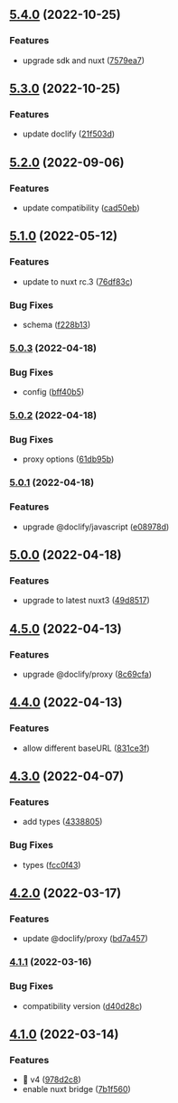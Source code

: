 ## [5.4.0](https://github.com/doclify/doclify-nuxt/compare/v5.3.0...v5.4.0) (2022-10-25)


### Features

* upgrade sdk and nuxt ([7579ea7](https://github.com/doclify/doclify-nuxt/commit/7579ea72ff02a04a0ada84a27cfa79eb7d5294d2))

## [5.3.0](https://github.com/doclify/doclify-nuxt/compare/v5.2.0...v5.3.0) (2022-10-25)


### Features

* update doclify ([21f503d](https://github.com/doclify/doclify-nuxt/commit/21f503d85adc1d32de71b60d6342029f392187f9))

## [5.2.0](https://github.com/doclify/doclify-nuxt/compare/v5.1.0...v5.2.0) (2022-09-06)


### Features

* update compatibility ([cad50eb](https://github.com/doclify/doclify-nuxt/commit/cad50ebfb1f0f056134489c6e5fb9eb64cf3c6aa))

## [5.1.0](https://github.com/doclify/doclify-nuxt/compare/v5.0.3...v5.1.0) (2022-05-12)


### Features

* update to nuxt rc.3 ([76df83c](https://github.com/doclify/doclify-nuxt/commit/76df83c36771f5ad77dc1e40f9e04c84738beb08))


### Bug Fixes

* schema ([f228b13](https://github.com/doclify/doclify-nuxt/commit/f228b13b1d42630cf0ed563455c56705f4ab1d60))

### [5.0.3](https://github.com/doclify/doclify-nuxt/compare/v5.0.2...v5.0.3) (2022-04-18)


### Bug Fixes

* config ([bff40b5](https://github.com/doclify/doclify-nuxt/commit/bff40b5eb73f06b9832d6cbc499f242553590a45))

### [5.0.2](https://github.com/doclify/doclify-nuxt/compare/v5.0.1...v5.0.2) (2022-04-18)


### Bug Fixes

* proxy options ([61db95b](https://github.com/doclify/doclify-nuxt/commit/61db95bbb24474795e77047d2195ad79b5ca1ab5))

### [5.0.1](https://github.com/doclify/doclify-nuxt/compare/v5.0.0...v5.0.1) (2022-04-18)


### Features

* upgrade @doclify/javascript ([e08978d](https://github.com/doclify/doclify-nuxt/commit/e08978d627c890ce51c6b193c0a71f4758cda393))

## [5.0.0](https://github.com/doclify/doclify-nuxt/compare/v4.5.0...v5.0.0) (2022-04-18)


### Features

* upgrade to latest nuxt3 ([49d8517](https://github.com/doclify/doclify-nuxt/commit/49d85171b5cf0d1bb351126950999fbaac8ed255))

## [4.5.0](https://github.com/doclify/doclify-nuxt/compare/v4.4.0...v4.5.0) (2022-04-13)


### Features

* upgrade @doclify/proxy ([8c69cfa](https://github.com/doclify/doclify-nuxt/commit/8c69cfa359f18727ab508ac9a500b18b9eaac7c4))

## [4.4.0](https://github.com/doclify/doclify-nuxt/compare/v4.3.0...v4.4.0) (2022-04-13)


### Features

* allow different baseURL ([831ce3f](https://github.com/doclify/doclify-nuxt/commit/831ce3fb6596f176458f47fbb9120bc5c2054dfd))

## [4.3.0](https://github.com/doclify/doclify-nuxt/compare/v4.2.0...v4.3.0) (2022-04-07)


### Features

* add types ([4338805](https://github.com/doclify/doclify-nuxt/commit/4338805a94b97d0950ea9a8975f57a25f08b8fcd))


### Bug Fixes

* types ([fcc0f43](https://github.com/doclify/doclify-nuxt/commit/fcc0f43edd3df967b3dcee3cbc0538d6e23af82e))

## [4.2.0](https://github.com/doclify/doclify-nuxt/compare/v4.1.1...v4.2.0) (2022-03-17)


### Features

* update @doclify/proxy ([bd7a457](https://github.com/doclify/doclify-nuxt/commit/bd7a4576b684a644408c48f64d0e53d6ea4523b4))

### [4.1.1](https://github.com/doclify/doclify-nuxt/compare/v4.1.0...v4.1.1) (2022-03-16)


### Bug Fixes

* compatibility version ([d40d28c](https://github.com/doclify/doclify-nuxt/commit/d40d28c185e153b867574edb89052866ad0751e9))

## [4.1.0](https://github.com/doclify/doclify-nuxt/compare/v2.0.2...v4.1.0) (2022-03-14)


### Features

* :tada: v4 ([978d2c8](https://github.com/doclify/doclify-nuxt/commit/978d2c8c9d9913f5c0dbc4ca1bcd5e6b03630775))
* enable nuxt bridge ([7b1f560](https://github.com/doclify/doclify-nuxt/commit/7b1f560d2eb28253bed9ffb65fa6d2f0107aa93b))

